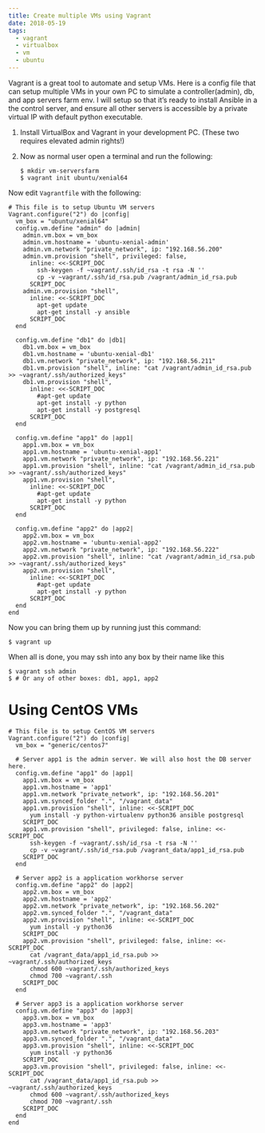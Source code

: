 ```yaml
---
title: Create multiple VMs using Vagrant
date: 2018-05-19
tags:
  - vagrant
  - virtualbox
  - vm
  - ubuntu
---
```


Vagrant is a great tool to automate and setup VMs. Here is a config file
that can setup multiple VMs in your own PC to simulate a
controller(admin), db, and app servers farm env. I will setup so that
it’s ready to install Ansible in a the control server, and ensure all
other servers is accessible by a private virtual IP with default python
executable.

1.  Install VirtualBox and Vagrant in your development PC. (These two
    requires elevated admin rights!)

2.  Now as normal user open a terminal and run the following:

        $ mkdir vm-serversfarm
        $ vagrant init ubuntu/xenial64

Now edit `Vagrantfile` with the following:

    # This file is to setup Ubuntu VM servers
    Vagrant.configure("2") do |config|
      vm_box = "ubuntu/xenial64"
      config.vm.define "admin" do |admin|
        admin.vm.box = vm_box
        admin.vm.hostname = 'ubuntu-xenial-admin'
        admin.vm.network "private_network", ip: "192.168.56.200"
        admin.vm.provision "shell", privileged: false,
          inline: <<-SCRIPT_DOC
            ssh-keygen -f ~vagrant/.ssh/id_rsa -t rsa -N ''
            cp -v ~vagrant/.ssh/id_rsa.pub /vagrant/admin_id_rsa.pub
          SCRIPT_DOC
        admin.vm.provision "shell",
          inline: <<-SCRIPT_DOC
            apt-get update
            apt-get install -y ansible
          SCRIPT_DOC
      end

      config.vm.define "db1" do |db1|
        db1.vm.box = vm_box
        db1.vm.hostname = 'ubuntu-xenial-db1'
        db1.vm.network "private_network", ip: "192.168.56.211"
        db1.vm.provision "shell", inline: "cat /vagrant/admin_id_rsa.pub >> ~vagrant/.ssh/authorized_keys"
        db1.vm.provision "shell",
          inline: <<-SCRIPT_DOC
            #apt-get update
            apt-get install -y python
            apt-get install -y postgresql
          SCRIPT_DOC
      end

      config.vm.define "app1" do |app1|
        app1.vm.box = vm_box
        app1.vm.hostname = 'ubuntu-xenial-app1'
        app1.vm.network "private_network", ip: "192.168.56.221"
        app1.vm.provision "shell", inline: "cat /vagrant/admin_id_rsa.pub >> ~vagrant/.ssh/authorized_keys"
        app1.vm.provision "shell",
          inline: <<-SCRIPT_DOC
            #apt-get update
            apt-get install -y python
          SCRIPT_DOC
      end

      config.vm.define "app2" do |app2|
        app2.vm.box = vm_box
        app2.vm.hostname = 'ubuntu-xenial-app2'
        app2.vm.network "private_network", ip: "192.168.56.222"
        app2.vm.provision "shell", inline: "cat /vagrant/admin_id_rsa.pub >> ~vagrant/.ssh/authorized_keys"
        app2.vm.provision "shell",
          inline: <<-SCRIPT_DOC
            #apt-get update
            apt-get install -y python
          SCRIPT_DOC
      end
    end

Now you can bring them up by running just this command:

    $ vagrant up

When all is done, you may ssh into any box by their name like this

    $ vagrant ssh admin
    $ # Or any of other boxes: db1, app1, app2

Using CentOS VMs
================

    # This file is to setup CentOS VM servers
    Vagrant.configure("2") do |config|
      vm_box = "generic/centos7"

      # Server app1 is the admin server. We will also host the DB server here.
      config.vm.define "app1" do |app1|
        app1.vm.box = vm_box
        app1.vm.hostname = 'app1'
        app1.vm.network "private_network", ip: "192.168.56.201"
        app1.vm.synced_folder ".", "/vagrant_data"
        app1.vm.provision "shell", inline: <<-SCRIPT_DOC
          yum install -y python-virtualenv python36 ansible postgresql
        SCRIPT_DOC
        app1.vm.provision "shell", privileged: false, inline: <<-SCRIPT_DOC
          ssh-keygen -f ~vagrant/.ssh/id_rsa -t rsa -N ''
          cp -v ~vagrant/.ssh/id_rsa.pub /vagrant_data/app1_id_rsa.pub
        SCRIPT_DOC
      end

      # Server app2 is a application workhorse server
      config.vm.define "app2" do |app2|
        app2.vm.box = vm_box
        app2.vm.hostname = 'app2'
        app2.vm.network "private_network", ip: "192.168.56.202"
        app2.vm.synced_folder ".", "/vagrant_data"
        app2.vm.provision "shell", inline: <<-SCRIPT_DOC
          yum install -y python36
        SCRIPT_DOC
        app2.vm.provision "shell", privileged: false, inline: <<-SCRIPT_DOC
          cat /vagrant_data/app1_id_rsa.pub >> ~vagrant/.ssh/authorized_keys
          chmod 600 ~vagrant/.ssh/authorized_keys
          chmod 700 ~vagrant/.ssh
        SCRIPT_DOC
      end

      # Server app3 is a application workhorse server
      config.vm.define "app3" do |app3|
        app3.vm.box = vm_box
        app3.vm.hostname = 'app3'
        app3.vm.network "private_network", ip: "192.168.56.203"
        app3.vm.synced_folder ".", "/vagrant_data"
        app3.vm.provision "shell", inline: <<-SCRIPT_DOC
          yum install -y python36
        SCRIPT_DOC
        app3.vm.provision "shell", privileged: false, inline: <<-SCRIPT_DOC
          cat /vagrant_data/app1_id_rsa.pub >> ~vagrant/.ssh/authorized_keys
          chmod 600 ~vagrant/.ssh/authorized_keys
          chmod 700 ~vagrant/.ssh
        SCRIPT_DOC
      end
    end
